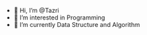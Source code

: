 - 👋 Hi, I’m @Tazri
- 👀 I’m interested in Programming
- 🌱 I’m currently Data Structure and Algorithm

<!---
Tazri/Tazri is a ✨ special ✨ repository because its `README.md` (this file) appears on your GitHub profile.
You can click the Preview link to take a look at your changes.
--->
